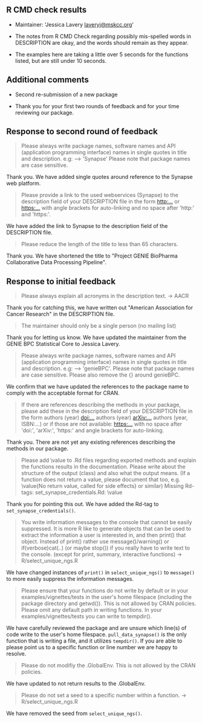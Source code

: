 ## R CMD check results

* Maintainer: 'Jessica Lavery <laveryj@mskcc.org>'

* The notes from R CMD Check regarding possibly mis-spelled words in DESCRIPTION
are okay, and the words should remain as they appear.

* The examples here are taking a little over 5 seconds for the functions listed,
but are still under 10 seconds.

## Additional comments

* Second re-submission of a new package

* Thank you for your first two rounds of feedback and for your time reviewing
our package.

## Response to second round of feedback

> Please always write package names, software names and API (application programming interface) names in single quotes in title and description.
e.g: --> 'Synapse'
Please note that package names are case sensitive.

Thank you. We have added single quotes around reference to the Synapse web 
platform.


> Please provide a link to the used webservices (Synapse) to the description field of your DESCRIPTION file in the form <http:...> or <https:...> with angle brackets for auto-linking and no space after 'http:' and 'https:'.

We have added the link to Synapse to the description field of the 
DESCRIPTION file.

> Please reduce the length of the title to less than 65 characters.

Thank you. We have shortened the title to "Project GENIE BioPharma 
Collaborative Data Processing Pipeline".


## Response to initial feedback

> Please always explain all acronyms in the description text. -> AACR

Thank you for catching this, we have written out "American Association for
Cancer Research" in the DESCRIPTION file.

> The maintainer should only be a single person (no mailing list)

Thank you for letting us know. We have updated the maintainer from the GENIE BPC
Statistical Core to Jessica Lavery.

> Please always write package names, software names and API (application
programming interface) names in single quotes in title and description. 
e.g: --> 'genieBPC'. 
Please note that package names are case sensitive. Please also
remove the {} around genieBPC.

We confirm that we have updated the references to the package name to comply
with the acceptable format for CRAN.

> If there are references describing the methods in your package, please add
these in the description field of your DESCRIPTION file in the form authors
(year) <doi:...> authors (year) <arXiv:...> authors (year, ISBN:...) or if those
are not available: <https:...> with no space after 'doi:', 'arXiv:', 'https:'
and angle brackets for auto-linking.

Thank you. There are not yet any existing references describing the methods in
our package.

> Please add \\value to .Rd files regarding exported methods and explain the
functions results in the documentation. Please write about the structure of the
output (class) and also what the output means. (If a function does not return a
value, please document that too, e.g. \value{No return value, called for side
effects} or similar) 
Missing Rd-tags: set_synapse_credentials.Rd: \value

Thank you for pointing this out. We have added the Rd-tag to
`set_synapse_credentials()`.

> You write information messages to the console that cannot be easily
suppressed. It is more R like to generate objects that can be used to extract
the information a user is interested in, and then print() that object. Instead
of print() rather use message()/warning()  or if(verbose)cat(..) (or maybe
stop()) if you really have to write text to the console. (except for print,
summary, interactive functions)
-> R/select_unique_ngs.R

We have changed instances of `print()` in `select_unique_ngs()` to `message()`
to more easily suppress the information messages.

> Please ensure that your functions do not write by default or in your
examples/vignettes/tests in the user's home filespace (including the package
directory and getwd()). This is not allowed by CRAN policies. Please omit any
default path in writing functions. In your examples/vignettes/tests you can
write to tempdir().

We have carefully reviewed the package and are unsure which line(s) of code
write to the user's home filespace. `pull_data_synapse()` is the only function
that is writing a file, and it utilizes `tempdir()`. If you are able to please
point us to a specific function or line number we are happy to resolve.

> Please do not modifiy the .GlobalEnv. This is not allowed by the CRAN
policies.

We have updated to not return results to the .GlobalEnv.

> Please do not set a seed to a specific number within a function. 
-> R/select_unique_ngs.R

We have removed the seed from `select_unique_ngs()`. 

